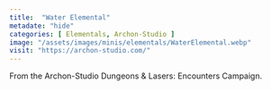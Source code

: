 ```yaml
---
title:  "Water Elemental"
metadate: "hide"
categories: [ Elementals, Archon-Studio ]
image: "/assets/images/minis/elementals/WaterElemental.webp"
visit: "https://archon-studio.com/"
---
```

From the Archon-Studio Dungeons & Lasers: Encounters Campaign.